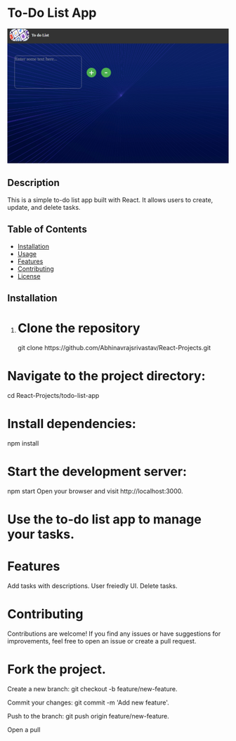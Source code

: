 # To-Do List App

<img src="./public/imges/screeShoot.png"></img>

## Description

This is a simple to-do list app built with React. It allows users to create, update, and delete tasks.

## Table of Contents

- [Installation](#installation)
- [Usage](#usage)
- [Features](#features)
- [Contributing](#contributing)
- [License](#license)

## Installation

1. <h1>Clone the repository</h1>
   git clone https://github.com/Abhinavrajsrivastav/React-Projects.git


<h1>Navigate to the project directory:</h1>

cd React-Projects/todo-list-app

<h1>Install dependencies:</h1>

npm install

<h1>Start the development server:</h1>

npm start
Open your browser and visit http://localhost:3000.

<h1>Use the to-do list app to manage your tasks.</h1>

<h1>Features</h1>

Add tasks with descriptions.
User freiedly UI.
Delete tasks.

<h1>Contributing</h1>
Contributions are welcome! If you find any issues or have suggestions for improvements, feel free to open an issue or create a pull request.

<h1>Fork the project.</h1>
<p>Create a new branch: git checkout -b feature/new-feature.</p>
<p>Commit your changes: git commit -m 'Add new feature'.</p>
<p>Push to the branch: git push origin feature/new-feature.</p>
<p>Open a pull</p>